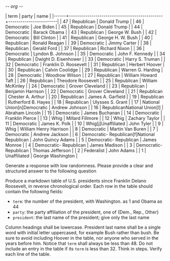 -*- org -*-

| term | party                                        | name                   |
|------+----------------------------------------------+------------------------|
|   47 | Republican                                   | Donald Trump           |
|   46 | Democratic                                   | Joe Biden              |
|   45 | Republican                                   | Donald Trump           |
|   44 | Democratic                                   | Barack Obama           |
|   43 | Republican                                   | George W. Bush         |
|   42 | Democratic                                   | Bill Clinton           |
|   41 | Republican                                   | George H. W. Bush      |
|   40 | Republican                                   | Ronald Reagan          |
|   39 | Democratic                                   | Jimmy Carter           |
|   38 | Republican                                   | Gerald Ford            |
|   37 | Republican                                   | Richard Nixon          |
|   36 | Democratic                                   | Lyndon B. Johnson      |
|   35 | Democratic                                   | John F. Kennedy        |
|   34 | Republican                                   | Dwight D. Eisenhower   |
|   33 | Democratic                                   | Harry S. Truman        |
|   32 | Democratic                                   | Franklin D. Roosevelt  |
|   31 | Republican                                   | Herbert Hoover         |
|   30 | Republican                                   | Calvin Coolidge        |
|   29 | Republican                                   | Warren G. Harding      |
|   28 | Democratic                                   | Woodrow Wilson         |
|   27 | Republican                                   | William Howard Taft    |
|   26 | Republican                                   | Theodore Roosevelt     |
|   25 | Republican                                   | William McKinley       |
|   24 | Democratic                                   | Grover Cleveland       |
|   23 | Republican                                   | Benjamin Harrison      |
|   22 | Democratic                                   | Grover Cleveland       |
|   21 | Republican                                   | Chester A. Arthur      |
|   20 | Republican                                   | James A. Garfield      |
|   19 | Republican                                   | Rutherford B. Hayes    |
|   18 | Republican                                   | Ulysses S. Grant       |
|   17 | National Union[n]Democratic                  | Andrew Johnson         |
|   16 | RepublicanNational Union[l]                  | Abraham Lincoln        |
|   15 | Democratic                                   | James Buchanan         |
|   14 | Democratic                                   | Franklin Pierce        |
|   13 | Whig                                         | Millard Fillmore       |
|   12 | Whig                                         | Zachary Taylor         |
|   11 | Democratic                                   | James K. Polk          |
|   10 | Whig[j]Unaffiliated                          | John Tyler             |
|    9 | Whig                                         | William Henry Harrison |
|    8 | Democratic                                   | Martin Van Buren       |
|    7 | Democratic                                   | Andrew Jackson         |
|    6 | Democratic- Republican[f]National Republican | John Quincy Adams      |
|    5 | Democratic- Republican                       | James Monroe           |
|    4 | Democratic- Republican                       | James Madison          |
|    3 | Democratic- Republican                       | Thomas Jefferson       |
|    2 | Federalist                                   | John Adams             |
|    1 | Unaffiliated                                 | George Washington      |

Generate a response with low randomness. Please provide a clear and structured answer to the following question

Produce a markdown table of U.S. presidents since Franklin Delano Roosevelt, in reverse chronological order.
Each row in the table should contain the following fields:
- `term`: the number of the president, with Washington. as 1 and Obama as 44
- `party`: the party affiliation of the president, one of {Dem., Rep., Other}
- `president`: the last name of the president; give only the last name

Column headings shall be lowercase.
President last name shall be a single word with initial letter uppercased,
for example Bush rather than bush.
Be sure to avoid including Hoover in the table,
nor anyone who served in the years before him.
Notice that `term` shall always be less than 48.
Do not include an entry in the table if its `term` is less than 32.
Think in steps. Verify each line of the table.
